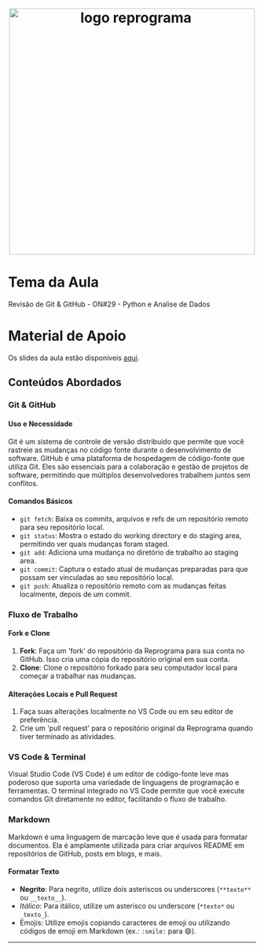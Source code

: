 <h1 align="center">
  <img src="assets/reprograma-fundos-claros.png" alt="logo reprograma" width="500">
</h1>

# Tema da Aula

Revisão de Git & GitHub - ON#29 - Python e Analise de Dados

# Material de Apoio

Os slides da aula estão disponíveis [aqui](./material/revisao-on29-git-github.pdf).

## Conteúdos Abordados

### Git & GitHub

#### Uso e Necessidade

Git é um sistema de controle de versão distribuído que permite que você rastreie as mudanças no código fonte durante o desenvolvimento de software. GitHub é uma plataforma de hospedagem de código-fonte que utiliza Git. Eles são essenciais para a colaboração e gestão de projetos de software, permitindo que múltiplos desenvolvedores trabalhem juntos sem conflitos.

#### Comandos Básicos

- `git fetch`: Baixa os commits, arquivos e refs de um repositório remoto para seu repositório local.
- `git status`: Mostra o estado do working directory e do staging area, permitindo ver quais mudanças foram staged.
- `git add`: Adiciona uma mudança no diretório de trabalho ao staging area.
- `git commit`: Captura o estado atual de mudanças preparadas para que possam ser vinculadas ao seu repositório local.
- `git push`: Atualiza o repositório remoto com as mudanças feitas localmente, depois de um commit.

### Fluxo de Trabalho

#### Fork e Clone

1. **Fork**: Faça um 'fork' do repositório da Reprograma para sua conta no GitHub. Isso cria uma cópia do repositório original em sua conta.
2. **Clone**: Clone o repositório forkado para seu computador local para começar a trabalhar nas mudanças.

#### Alterações Locais e Pull Request

1. Faça suas alterações localmente no VS Code ou em seu editor de preferência.
2. Crie um 'pull request' para o repositório original da Reprograma quando tiver terminado as atividades.

### VS Code & Terminal

Visual Studio Code (VS Code) é um editor de código-fonte leve mas poderoso que suporta uma variedade de linguagens de programação e ferramentas. O terminal integrado no VS Code permite que você execute comandos Git diretamente no editor, facilitando o fluxo de trabalho.

### Markdown

Markdown é uma linguagem de marcação leve que é usada para formatar documentos. Ela é amplamente utilizada para criar arquivos README em repositórios de GitHub, posts em blogs, e mais.

#### Formatar Texto

- **Negrito**: Para negrito, utilize dois asteriscos ou underscores (`**texto**` ou `__texto__`).
- *Itálico*: Para itálico, utilize um asterisco ou underscore (`*texto*` ou `_texto_`).
- Emojis: Utilize emojis copiando caracteres de emoji ou utilizando códigos de emoji em Markdown (ex.: `:smile:` para 😄).

---
